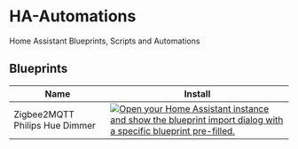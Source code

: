 # HA-Automations

Home Assistant Blueprints, Scripts and Automations

## Blueprints

| Name | Install |
| ---- | ------- |
| Zigbee2MQTT Philips Hue Dimmer | [![Open your Home Assistant instance and show the blueprint import dialog with a specific blueprint pre-filled.](https://my.home-assistant.io/badges/blueprint_import.svg)](https://my.home-assistant.io/redirect/blueprint_import/?blueprint_url=https%3A%2F%2Fgithub.com%2Fna4ma4%2Fha-automations%2Fblob%2Fmain%2Fblueprints%2Fzigbee2mqtt_hue_dimmer.yaml)
